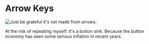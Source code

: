 # Arrow Keys

![Just be grateful it's not made from arrows.](oredict:oc:materialArrowKey)

At the risk of repeating myself: it's a button sink. Because the button economy has seen some serious inflation in recent years.
